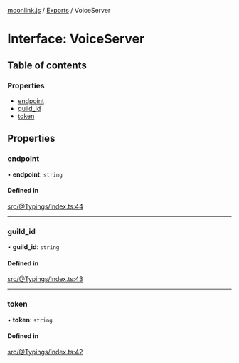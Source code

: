 [moonlink.js](../README.md) / [Exports](../modules.md) / VoiceServer

# Interface: VoiceServer

## Table of contents

### Properties

- [endpoint](VoiceServer.md#endpoint)
- [guild\_id](VoiceServer.md#guild_id)
- [token](VoiceServer.md#token)

## Properties

### endpoint

• **endpoint**: `string`

#### Defined in

[src/@Typings/index.ts:44](https://github.com/Ecliptia/moonlink.js/blob/695a75b/src/@Typings/index.ts#L44)

___

### guild\_id

• **guild\_id**: `string`

#### Defined in

[src/@Typings/index.ts:43](https://github.com/Ecliptia/moonlink.js/blob/695a75b/src/@Typings/index.ts#L43)

___

### token

• **token**: `string`

#### Defined in

[src/@Typings/index.ts:42](https://github.com/Ecliptia/moonlink.js/blob/695a75b/src/@Typings/index.ts#L42)
